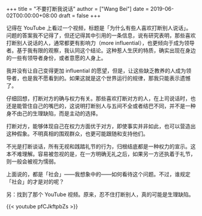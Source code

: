 +++
title = "不要打断我说话"
author = ["Wang Bei"]
date = 2019-06-02T00:00:00+08:00
draft = false
+++

记得在 YouTube 上看过一个视频，标题是「为什么有些人喜欢打断别人说话」。问题的答案我不记得了，但还记得其中引用的一条信息，说有研究表明，那些喜欢打断别人说话的人，通常都更有影响力（more influential），也更倾向于成为领导者。基于我有限的观察，我认同这个结论。这种惹人生厌的特质，确实出现在身边的一些有领导者身份，或者意愿的人身上。

我并没有让自己变得更加 influential 的愿望，但是，让这些缺乏教养的人成为领导者，也是我不愿看到的。如果这就是这个世界运行的规律，那我只能表示遗憾了。

仔细回想，打断对方的确与权力有关。那些喜欢打断对方的人，在上司说话时，也还是能管住自己的嘴巴的，这说明打断别人与五间不全或者结巴不同，并不是一种身不由己的生理缺陷，而是主动的选择。

打断对方，能够体现自己在权力方面优于对方，即使事实并非如此，也可以营造出这种假象。不明真相的围观群众，也更可能跟随和支持他们。

不光是打断谈话，所有无视和践踏礼节的行为，归根结底都是一种权力的宣示。这本不难理解。容易被忽视的是，在一方明确无礼之后，如果另一方还执着于礼节，则一般会被视为懦弱。

上面说的，都是「社会」——我想象中的——如何看待这个问题。不过，谁规定「社会」的才是对的呢？

另：找到了那个 YouTube 视频。原来，忍不住打断别人，真的可能是生理缺陷。

{{&lt; youtube pfCJkftpbZs &gt;}}
